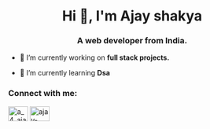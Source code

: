 

<h1 align="center">Hi 👋, I'm Ajay shakya</h1>
<h3 align="center">A web developer from India.</h3>



- 🔭 I’m currently working on **full stack projects.**

- 🌱 I’m currently learning **Dsa**

<h3 align="left">Connect with me:</h3>
<p align="left">
<a href="https://twitter.com/a_4_ajayshakya" target="blank"><img align="center" src="https://raw.githubusercontent.com/rahuldkjain/github-profile-readme-generator/master/src/images/icons/Social/twitter.svg" alt="a_4_ajayshakya" height="30" width="40" /></a>
<a href="https://linkedin.com/in/ajay-shakya-43065b271" target="blank"><img align="center" src="https://raw.githubusercontent.com/rahuldkjain/github-profile-readme-generator/master/src/images/icons/Social/linked-in-alt.svg" alt="ajay-shakya-43065b271" height="30" width="40" /></a>
</p>




